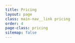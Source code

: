 ```yaml
---
title: Pricing
layout: page
class: main-nav__link pricing
order: 4
page-class: pricing
sitemap: false
---
```

